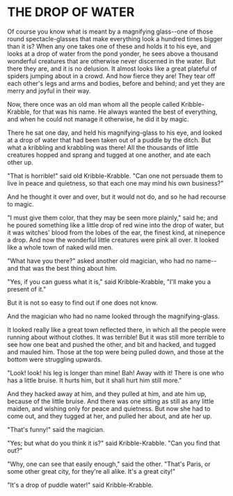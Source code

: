# THE DROP OF WATER

Of course you know what is meant by a magnifying glass--one of
those round spectacle-glasses that make everything look a hundred
times bigger than it is? When any one takes one of these and holds
it to his eye, and looks at a drop of water from the pond yonder, he
sees above a thousand wonderful creatures that are otherwise never
discerned in the water. But there they are, and it is no delusion.
It almost looks like a great plateful of spiders jumping about in a
crowd. And how fierce they are! They tear off each other's legs and
arms and bodies, before and behind; and yet they are merry and
joyful in their way.

Now, there once was an old man whom all the people called
Kribble-Krabble, for that was his name. He always wanted the best of
everything, and when he could not manage it otherwise, he did it by
magic.

There he sat one day, and held his magnifying-glass to his eye,
and looked at a drop of water that had been taken out of a puddle by
the ditch. But what a kribbling and krabbling was there! All the
thousands of little creatures hopped and sprang and tugged at one
another, and ate each other up.

"That is horrible!" said old Kribble-Krabble. "Can one not
persuade them to live in peace and quietness, so that each one may
mind his own business?"

And he thought it over and over, but it would not do, and so he
had recourse to magic.

"I must give them color, that they may be seen more plainly," said
he; and he poured something like a little drop of red wine into the
drop of water, but it was witches' blood from the lobes of the ear,
the finest kind, at ninepence a drop. And now the wonderful little
creatures were pink all over. It looked like a whole town of naked
wild men.

"What have you there?" asked another old magician, who had no
name--and that was the best thing about him.

"Yes, if you can guess what it is," said Kribble-Krabble, "I'll
make you a present of it."

But it is not so easy to find out if one does not know.

And the magician who had no name looked through the
magnifying-glass.

It looked really like a great town reflected there, in which all
the people were running about without clothes. It was terrible! But it
was still more terrible to see how one beat and pushed the other,
and bit and hacked, and tugged and mauled him. Those at the top were
being pulled down, and those at the bottom were struggling upwards.

"Look! look! his leg is longer than mine! Bah! Away with it! There
is one who has a little bruise. It hurts him, but it shall hurt him
still more."

And they hacked away at him, and they pulled at him, and ate him
up, because of the little bruise. And there was one sitting as still
as any little maiden, and wishing only for peace and quietness. But
now she had to come out, and they tugged at her, and pulled her about,
and ate her up.

"That's funny!" said the magician.

"Yes; but what do you think it is?" said Kribble-Krabble. "Can you
find that out?"

"Why, one can see that easily enough," said the other. "That's Paris,
or some other great city, for they're all alike. It's a great city!"

"It's a drop of puddle water!" said Kribble-Krabble.




